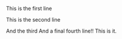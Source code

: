 This is the first line

This is the second line

And the third
And a final fourth line!! This is it.

